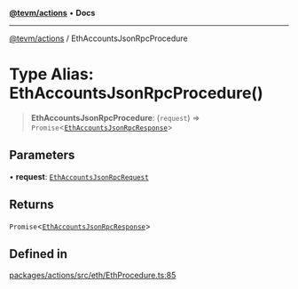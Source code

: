 [**@tevm/actions**](../README.md) • **Docs**

***

[@tevm/actions](../globals.md) / EthAccountsJsonRpcProcedure

# Type Alias: EthAccountsJsonRpcProcedure()

> **EthAccountsJsonRpcProcedure**: (`request`) => `Promise`\<[`EthAccountsJsonRpcResponse`](EthAccountsJsonRpcResponse.md)\>

## Parameters

• **request**: [`EthAccountsJsonRpcRequest`](EthAccountsJsonRpcRequest.md)

## Returns

`Promise`\<[`EthAccountsJsonRpcResponse`](EthAccountsJsonRpcResponse.md)\>

## Defined in

[packages/actions/src/eth/EthProcedure.ts:85](https://github.com/evmts/tevm-monorepo/blob/main/packages/actions/src/eth/EthProcedure.ts#L85)
